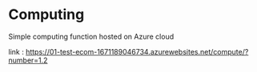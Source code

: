 # Computing
Simple computing function hosted on Azure cloud


link : https://01-test-ecom-1671189046734.azurewebsites.net/compute/?number=1.2
